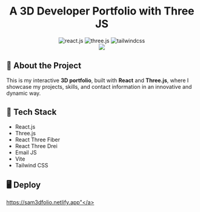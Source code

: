 # <div align="center">A 3D Developer Portfolio with Three JS</div>

<div align="center">
  <img src="https://img.shields.io/badge/-React_JS-black?style=for-the-badge&logoColor=white&logo=react&color=61DAFB" alt="react.js" />
   <img src="https://img.shields.io/badge/-Three_JS-black?style=for-the-badge&logoColor=white&logo=threedotjs&color=000000" alt="three.js" />
   <img src="https://img.shields.io/badge/-Tailwind_CSS-black?style=for-the-badge&logoColor=white&logo=tailwindcss&color=06B6D4" alt="tailwindcss" />
 </div>



<div align="center" top=20>
  <img src="https://i.imgur.com/WbapW6Z.png">
</div>

## 📌 About the Project  
This is my interactive **3D portfolio**, built with **React** and **Three.js**, where I showcase my projects, skills, and contact information in an innovative and dynamic way.


 ## <a name="tech-stack">🔧 Tech Stack</a>
 - React.js
 - Three.js
 - React Three Fiber
 -  React Three Drei
 - Email JS
 - Vite
- Tailwind CSS

## 🖥️ Deploy 

<a target="_blank">https://sam3dfolio.netlify.app"</a>
